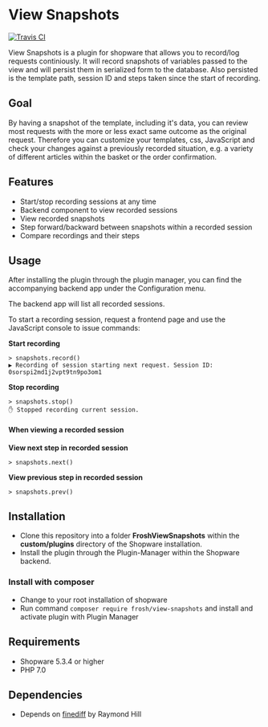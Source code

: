 # View Snapshots

[![Travis CI](https://travis-ci.org/FriendsOfShopware/FroshViewSnapshots.svg?branch=master)](https://travis-ci.org/FriendsOfShopware/FroshViewSnapshots)

View Snapshots is a plugin for shopware that allows you to record/log requests
continiously. It will record snapshots of variables passed to the view and
will persist them in serialized form to the database. Also persisted is the
template path, session ID and steps taken since the start of recording.

## Goal

By having a snapshot of the template, including it's data, you can review most
requests with the more or less exact same outcome as the original request.
Therefore you can customize your templates, css, JavaScript and check your
changes against a previously recorded situation, e.g. a variety of different
articles within the basket or the order confirmation.

## Features

* Start/stop recording sessions at any time
* Backend component to view recorded sessions
* View recorded snapshots
* Step forward/backward between snapshots within a recorded session
* Compare recordings and their steps

## Usage

After installing the plugin through the plugin manager, you can find
the accompanying backend app under the Configuration menu.

The backend app will list all recorded sessions.

To start a recording session, request a frontend page and use the
JavaScript console to issue commands:

**Start recording**

```
> snapshots.record()  
▶️️ Recording of session starting next request. Session ID: 0sorspi2md1j2vpt9tn9po3om1
```

**Stop recording**

```
> snapshots.stop()  
✋️️ Stopped recording current session.
```

#### When viewing a recorded session

**View next step in recorded session**

```
> snapshots.next()
```

**View previous step in recorded session**

```
> snapshots.prev()
```

## Installation

* Clone this repository into a folder **FroshViewSnapshots** within the **custom/plugins** directory of the Shopware installation.
* Install the plugin through the Plugin-Manager within the Shopware backend.

### Install with composer
* Change to your root installation of shopware
* Run command `composer require frosh/view-snapshots` and install and activate plugin with Plugin Manager 

## Requirements

* Shopware 5.3.4 or higher
* PHP 7.0

## Dependencies

* Depends on [finediff](https://github.com/gorhill/PHP-FineDiff) by Raymond Hill

